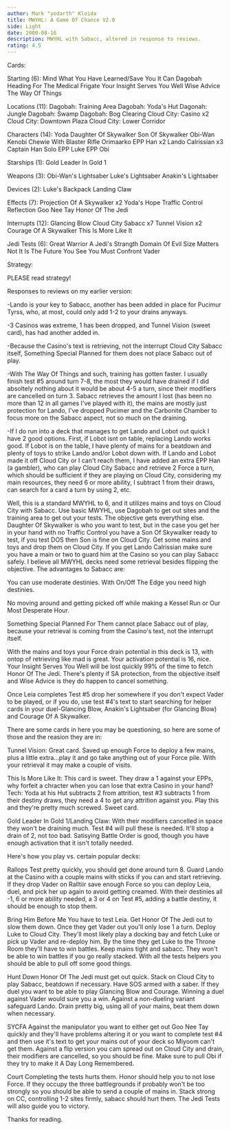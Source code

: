 ```yaml
---
author: Mark "yodarth" Kloida
title: MWYHL: A Game Of Chance V2.0
side: Light
date: 2000-08-16
description: MWYHL with Sabacc, altered in response to reviews.
rating: 4.5
---
```

Cards: 

Starting (6):
Mind What You Have Learned/Save You It Can
Dagobah
Heading For The Medical Frigate
Your Insight Serves You Well
Wise Advice
The Way Of Things

Locations (11):
Dagobah: Training Area
Dagobah: Yoda's Hut
Dagonah: Jungle
Dagobah: Swamp
Dagobah: Bog Clearing
Cloud City: Casino x2
Cloud City: Downtown Plaza
Cloud City: Lower Corridor

Characters (14):
Yoda
Daughter Of Skywalker
Son Of Skywalker
Obi-Wan Kenobi
Chewie With Blaster Rifle
Orimaarko
EPP Han x2
Lando Calrissian x3
Captain Han Solo
EPP Luke
EPP Obi

Starships (1):
Gold Leader In Gold 1

Weapons (3):
Obi-Wan's Lightsaber
Luke's Lightsaber
Anakin's Lightsaber

Devices (2):
Luke's Backpack
Landing Claw

Effects (7):
Projection Of A Skywalker x2
Yoda's Hope
Traffic Control
Reflection
Goo Nee Tay
Honor Of The Jedi

Interrupts (12):
Glancing Blow
Cloud City Sabacc x7
Tunnel Vision x2
Courage Of A Skywalker
This Is More Like It

Jedi Tests (6):
Great Warrior
A Jedi's Strangth
Domain Of Evil
Size Matters Not
It Is The Future You See
You Must Confront Vader


Strategy: 

PLEASE read strategy!

Responses to reviews on my earlier version:

-Lando is your key to Sabacc, another has been added in place for Pucimur Tyrss, who, at most, could only add 1-2 to your drains anyways.

-3 Casinos was extreme, 1 has been dropped, and Tunnel Vision (sweet card), has had another added in.

-Because the Casino's text is retrieving, not the interrupt Cloud City Sabacc itself, Something Special Planned for them does not place Sabacc out of play.

-With The Way Of Things and such, training has gotten faster.  I usually finish test #5 around turn 7-8, the most they would have drained if I did absoltely nothing about it would be about 4-5 a turn, since their modifiers are cancelled on turn 3.  Sabacc retrieves the amount I lost (has been no more than 12 in all games I've played with it), the mains are mostly just protection for Lando, I've dropped Pucimer and the Carbonite Chamber to focus more on the Sabacc aspect, not so much on the draining.

-If I do run into a deck that manages to get Lando and Lobot out quick I have 2 good options.  First, if Lobot isnt on table, replacing Lando works good.  If Lobot is on the table, I have plenty of mains for a beatdown and plenty of toys to strike Lando and/or Lobot down with.  If Lando and Lobot made it off Cloud City or I can't reach them, I have added an extra EPP Han (a gambler), who can play Cloud City Sabacc and retrieve 2 Force a turn, which should be sufficient if they are playing on Cloud City, considering my main resources, they need 6 or more ability, I subtract 1 from their draws, can search for a card a turn by using 2, etc.

Well, this is a standard MWYHL to 6, and it utilizes mains and toys on Cloud City with Sabacc. Use basic MWYHL, use Dagobah to get out sites and the training area to get out your tests. The objective gets everything else. Daughter Of Skywalker is who you want to test, but in the case you get her in your hand with no Traffic Control you have a Son Of Skywalker ready to test, if you test DOS then Son is fine on Cloud City. Get some mains and toys and drop them on Cloud City. If you get Lando Calrissian make sure you have a main or two to guard him at the Casino so you can play Sabacc safely. I believe all MWYHL decks need some retrieval besides flipping the objective. The advantages to Sabacc are:

You can use moderate destinies. With On/Off The Edge you need high destinies.

No moving around and getting picked off while making a Kessel Run or Our Most Desperate Hour.

Something Special Planned For Them cannot place Sabacc out of play, because your retrieval is coming from the Casino's text, not the interrupt itself.

With the mains and toys your Force drain potential in this deck is 13, with ontop of retrieving like mad is great. Your activation potential is 16, nice. Your Insight Serves You Well will be lost quickly 99% of the time to fetch Honor Of The Jedi. There's plenty if SA protection, from the objective itself and Wise Advice is they do happen to cancel something.

Once Leia completes Test #5 drop her somewhere if you don't expect Vader to be played, or if you do, use test #4's text to start searching for helper cards in your duel-Glancing Blow, Anakin's Lightsaber (for Glancing Blow) and Courage Of A Skywalker.

There are some cards in here you may be questioning, so here are some of those and the reasion they are in:

Tunnel Vision: Great card. Saved up enough Force to deploy a few mains, plus a little extra...play it and go take anything out of your Force pile. With your retrieval it may make a couple of visits.

This Is More Like It: This card is sweet. They draw a 1 against your EPPs, why forfeit a chracter when you can lose that extra Casino in your hand? Tech: Yoda at his Hut subtracts 2 from attrition, test #3 subtracts 1 from their destiny draws, they need a 4 to get any attrition against you. Play this and they're pretty much screwed. Sweet card.

Gold Leader In Gold 1/Landing Claw: With their modifiers cancelled in space they won't be draining much. Test #4 will pull these is needed. It'll stop a drain of 2, not too bad. Satisying Battle Order is good, though you have enough activation that it isn't totally needed.

Here's how you play vs. certain popular decks:

Rallops
Test pretty quickly, you should get done around turn 8. Guard Lando at the Casino with a couple mains with sticks if you can and start retrieving. If they drop Vader on Ralltiir save enough Force so you can deploy Leia, duel, and pick her up again to avoid getting creamed. With their destinies all -1, 6 or more ability needed, a 3 or 4 on Test #5, adding a battle destiny, it should be enough to stop them.

Bring Him Before Me
You have to test Leia. Get Honor Of The Jedi out to slow them down. Once they get Vader out you'll only lose 1 a turn. Deploy Luke to Cloud City. They'll most likely play a docking bay and fetch Luke or pick up Vader and re-deploy him. By the time they get Luke to the Throne Room they'll have to win battles. Keep mains tight and sabacc. They won't be able to win battles if you go really stacked. With all the tests helpers you should be able to pull off some good things.

Hunt Down
Honor Of The Jedi must get out quick. Stack on Cloud City to play Sabacc, beatdown if necessary. Have SOS armed with a saber. If they duel you want to be able to play Glancing Blow and Courage. Winning a duel against Vader would sure you a win. Against a non-dueling variant safeguard Lando. Drain pretty big, using all of your mains, beat them down when necessary.

SYCFA
Against the manipulator you want to either get out Goo Nee Tay quickly and they'll have problems altering it or you want to complete test #4 and then use it's text to get your mains out of your deck so Miyoom can't get them. Against a flip version you cam spread out on Cloud City and drain, their modifiers are cancelled, so you should be fine. Make sure to pull Obi if they try to make it A Day Long Remembered.

Court
Completing the tests hurts them. Honor should help you to not lose Force. If they occupy the three battlegrounds if probably won't be too strongly so you should be able to send a couple of mains in. Stack strong on CC, controlling 1-2 sites firmly, sabacc should hurt them. The Jedi Tests will also guide you to victory.

Thanks for reading.
